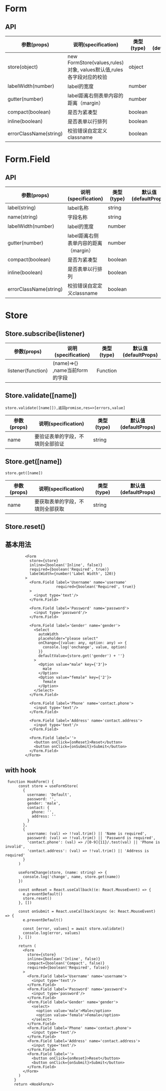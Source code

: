 # Form

## API

| 参数(props) | 说明(specification) | 类型(type) | 默认值(defaultProps) |
| --- | --- | --- | --- |
| store(object) | new FormStore(values,rules) 对象, values默认值,rules各字段对应的校验 | object |  |
| labelWidth(number) | label的宽度 | number |  |
| gutter(number) | label距离右侧表单内容的距离（margin） | number |  |
| compact(boolean) |是否为紧凑型 | boolean |  |
| inline(boolean) | 是否表单以行排列 | boolean |  |
| errorClassName(string) | 校验错误自定定义classname | boolean |  |


# Form.Field

## API

| 参数(props) | 说明(specification) | 类型(type) | 默认值(defaultProps) |
| --- | --- | --- | --- |
| label(string) | label名称 | string |  |
| name(string) | 字段名称 | string |  |
| labelWidth(number) | label的宽度 | number |  |
| gutter(number) | label距离右侧表单内容的距离（margin） | number |  |
| compact(boolean) |是否为紧凑型 | boolean |  |
| inline(boolean) | 是否表单以行排列 | boolean |  |
| errorClassName(string) | 校验错误自定定义classname | boolean |  |

# Store



## Store.subscribe(listener)
| 参数(props) | 说明(specification) | 类型(type) | 默认值(defaultProps) |
| --- | --- | --- | --- |
| listener(function) | (name)=>{} ,name当前form的字段  | Function |  |


## Store.validate([name])
```
store.validate([name]]),返回promise,res=>[errors,value]
```
| 参数(props) | 说明(specification) | 类型(type) | 默认值(defaultProps) |
| --- | --- | --- | --- |
| name | 要验证表单的字段，不填则全部验证 | string |  |

## Store.get([name])
```
store.get([name])
```
| 参数(props) | 说明(specification) | 类型(type) | 默认值(defaultProps) |
| --- | --- | --- | --- |
| name | 要获取表单的字段，不填则全部获取 | string |  |


## Store.reset()

## 基本用法

```
         <Form
           store={store}
           inline={boolean('Inline', false)}
           required={boolean('Required', true)}
           labelWidth={number('Label Width', 120)}
         >
           <Form.Field label='Username' name='username'
                       required={boolean('Required', true)}
           >
             <input type='text'/>
           </Form.Field>
   
           <Form.Field label='Password' name='password'>
             <input type='password'/>
           </Form.Field>
   
           <Form.Field label='Gender' name='gender'>
             <Select
               autoWidth
               placeholder="please select"
               onChange={(value: any, option: any) => {
                 console.log('onchange', value, option)
               }}
               defaultValue={store.get('gender') + ''}
             >
               <Option value="male" key={'3'}>
                 male
               </Option>
               <Option value="female" key={'2'}>
                 female
               </Option>
             </Select>
           </Form.Field>
   
           <Form.Field label='Phone' name='contact.phone'>
             <input type='text'/>
           </Form.Field>
   
           <Form.Field label='Address' name='contact.address'>
             <input type='text'/>
           </Form.Field>
   
           <Form.Field label=''>
             <button onClick={onReset}>Reset</button>
             <button onClick={onSubmit}>Submit</button>
           </Form.Field>
         </Form>
```

## with hook 

```
 function HookForm() {
      const store = useFormStore(
        {
          username: 'Default',
          password: '',
          gender: 'male',
          contact: {
            phone: '',
            address: ''
          }
        },
        {
          username: (val) => !!val.trim() || 'Name is required',
          password: (val) => !!val.trim() || 'Password is required',
          'contact.phone': (val) => /[0-9]{11}/.test(val) || 'Phone is invalid',
          'contact.address': (val) => !!val.trim() || 'Address is required'
        }
      )

      useFormChange(store, (name: string) => {
        console.log('change', name, store.get(name))
      })

      const onReset = React.useCallback((e: React.MouseEvent) => {
        e.preventDefault()
        store.reset()
      }, [])

      const onSubmit = React.useCallback(async (e: React.MouseEvent) => {
        e.preventDefault()

        const [error, values] = await store.validate()
        console.log(error, values)
      }, [])

      return (
        <Form
          store={store}
          inline={boolean('Inline', false)}
          compact={boolean('Compact', false)}
          required={boolean('Required', false)}
        >
          <Form.Field label='Username' name='username'>
            <input type='text'/>
          </Form.Field>
          <Form.Field label='Password' name='password'>
            <input type='password'/>
          </Form.Field>
          <Form.Field label='Gender' name='gender'>
            <select>
              <option value='male'>Male</option>
              <option value='female'>Female</option>
            </select>
          </Form.Field>
          <Form.Field label='Phone' name='contact.phone'>
            <input type='text'/>
          </Form.Field>
          <Form.Field label='Address' name='contact.address'>
            <input type='text'/>
          </Form.Field>
          <Form.Field label=''>
            <button onClick={onReset}>Reset</button>
            <button onClick={onSubmit}>Submit</button>
          </Form.Field>
        </Form>
      )
    }
    return <HookForm/>
```
